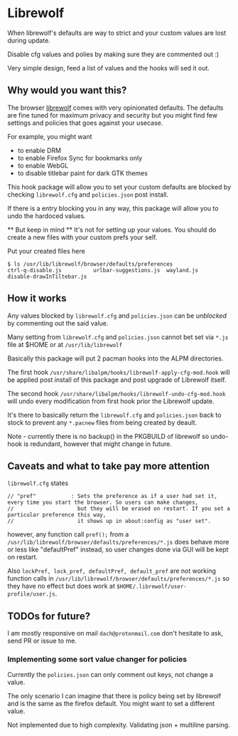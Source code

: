 # Librewolf 

When librewolf's defaults are way to strict and your custom values are lost during update.

Disable cfg values and polies by making sure they are commented out :)

Very simple design, feed a list of values and the hooks will sed it out.

## Why would you want this?

The browser [librewolf](https://librewolf-community.gitlab.io/) 
comes with very opinionated defaults. 
The defaults are fine tuned for maximum privacy and security but you might find 
few settings and policies that goes against your usecase.

For example, you might want
 * to enable DRM
 * to enable Firefox Sync for bookmarks only
 * to enable WebGL
 * to disable titlebar paint for dark GTK themes

This hook package will allow you to set your custom defaults are blocked
by checking `librewolf.cfg` and `policies.json` post install.

If there is a entry blocking you in any way, 
this package will allow you to undo the hardoced values. 

** But keep in mind ** 
It's not for setting up your values. 
You should do create a new files with your custom prefs your self.

Put your created files here
```
$ ls /usr/lib/librewolf/browser/defaults/preferences 
ctrl-q-disable.js          urlbar-suggestions.js  wayland.js
disable-drawInTiltebar.js 
```

## How it works

Any values blocked by `librewolf.cfg` and `policies.json` can be *unblocked* 
by commenting out the said value.

Many setting from `librewolf.cfg` and `policies.json` cannot bet set via `*.js` 
file at $HOME or at `/usr/lib/librewolf`

Basically this package will put 2 pacman hooks into the ALPM directories.

The first hook `/usr/share/libalpm/hooks/librewolf-apply-cfg-mod.hook` 
will be applied post install of this package and post upgrade of Librewolf itself.

The second hook `/usr/share/libalpm/hooks/librewolf-undo-cfg-mod.hook` will
undo every modification from first hook prior the Librewolf update. 

It's there to basically return the `librewolf.cfg` and `policies.json` 
back to stock to prevent any `*.pacnew` files from being created by deault.

Note - currently there is no backup() in the PKGBUILD of librewolf so undo-hook
is redundant, however that might change in future.

## Caveats and what to take pay more attention

`librewolf.cfg` states 

```
// "pref"           : Sets the preference as if a user had set it, every time you start the browser. So users can make changes,
//                    but they will be erased on restart. If you set a particular preference this way,
//                    it shows up in about:config as "user set".
```

however, any function call `pref();` from a `/usr/lib/librewolf/browser/defaults/preferences/*.js`
does behave more or less like "defaultPref" instead, so user changes done via GUI will be kept on restart.

Also `lockPref, lock_pref, defaultPref, default_pref` are not working function calls in `/usr/lib/librewolf/browser/defaults/preferences/*.js` so they have no effect but does work at `$HOME/.librewolf/user-profile/user.js`.


## TODOs for future? 

I am mostly responsive on mail `dach@protonmail.com` don't hesitate to ask, send PR or issue to me.

### Implementing some sort value changer for policies

Currently the `policies.json` can only comment out keys, not change a value.

The only scenario I can imagine that there is policy being set by librewolf 
	and is the same as the firefox default. 
You might want to set a different value.

Not implemented due to high complexity. Validating json + multiline parsing.


